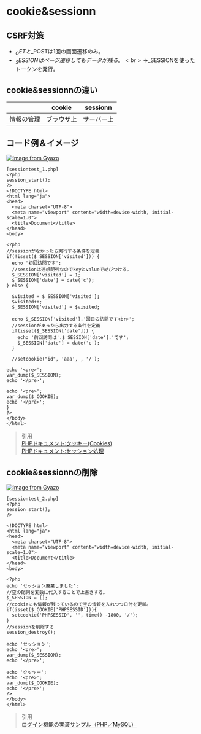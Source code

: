 # cookie&sessionn  
## CSRF対策  
* $_GETと$_POSTは1回の画面遷移のみ。  
* $_SESSIONはページ遷移してもデータが残る。<br>→$_SESSIONを使ったトークンを発行。  
## cookie&sessionnの違い  
||cookie|sessionn|
|:--:|:--:|:--:|
|情報の管理|ブラウザ上|サーバー上|

## コード例＆イメージ
[![Image from Gyazo](https://i.gyazo.com/7a15404cac230cfd14c436c2dad4ca89.png)](https://gyazo.com/7a15404cac230cfd14c436c2dad4ca89)
```
[sessiontest_1.php]
<?php
session_start();
?>
<!DOCTYPE html>
<html lang="ja">
<head>
  <meta charset="UTF-8">
  <meta name="viewport" content="width=device-width, initial-scale=1.0">
  <title>Document</title>
</head>
<body>

<?php
//sessionがなかったら実行する条件を定義
if(!isset($_SESSION['visited'])) {
  echo '初回訪問です';
  //sessionは連想配列なのでkeyとvalueで結びつける。
  $_SESSION['visited'] = 1;
  $_SESSION['date'] = date('c');
} else {

  $visited = $_SESSION['visited'];
  $visited++;
  $_SESSION['visited'] = $visited;

  echo $_SESSION['visited'].'回目の訪問です<br>';
  //sessionがあったら出力する条件を定義
  if(isset($_SESSION['date'])) {
    echo '前回訪問は'.$_SESSION['date'].'です';
    $_SESSION['date'] = date('c');
  }

  //setcookie("id", 'aaa', , '/');

echo '<pre>';
var_dump($_SESSION);
echo '</pre>';

echo '<pre>';
var_dump($_COOKIE);
echo '</pre>';
}
?>
</body>
</html>
```

> 引用  
[PHPドキュメント:クッキー(Cookies)](https://www.php.net/manual/ja/features.cookies.php)  
[PHPドキュメント:セッション処理](https://www.php.net/manual/ja/book.session.php)  

## cookie&sessionnの削除  
[![Image from Gyazo](https://i.gyazo.com/8f49e46286a1e7272d7f4c18779c5d44.png)](https://gyazo.com/8f49e46286a1e7272d7f4c18779c5d44)
```
[sessiontest_2.php]
<?php
session_start();
?>

<!DOCTYPE html>
<html lang="ja">
<head>
  <meta charset="UTF-8">
  <meta name="viewport" content="width=device-width, initial-scale=1.0">
  <title>Document</title>
</head>
<body>

<?php
echo 'セッション廃棄しました';
//空の配列を変数に代入することで上書きする。
$_SESSION = [];
//cookieにも情報が残っているので空の情報を入れつつ日付を更新。
if(isset($_COOKIE['PHPSESSID'])){
  setcookie('PHPSESSID', '', time() -1800, '/');
}
//sessionを削除する
session_destroy();

echo 'セッション';
echo '<pre>';
var_dump($_SESSION);
echo '</pre>';

echo 'クッキー';
echo '<pre>';
var_dump($_COOKIE);
echo '</pre>';
?>
</body>
</html>
```


> 引用  
[ログイン機能の実装サンプル（PHP／MySQL）](https://tadworks.jp/archives/1147)


